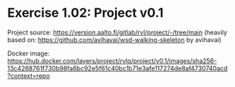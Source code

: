 # Exercise 1.02: Project v0.1

Project source: https://version.aalto.fi/gitlab/rvl/project/-/tree/main
(heavily based on: https://github.com/avihavai/wsd-walking-skeleton by avihavai)

Docker image:
https://hub.docker.com/layers/project/rvlq/project/v0.1/images/sha256-13c4268761f730b98fa6bc92e5f61c40bc1b71e3afe117274de8af4730740acd?context=repo
